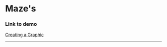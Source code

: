 # Maze's

### Link to demo

[Creating a Graphic](https://edelprior.github.io/GenerativeCoding/02_shape/02_03/index.html)

---
